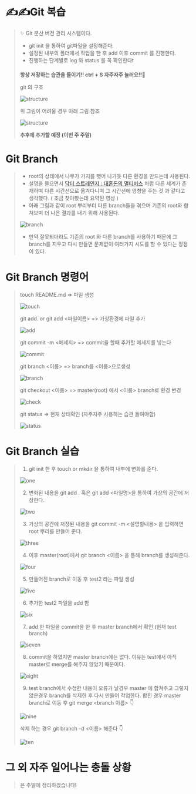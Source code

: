 # ✍✍Git 복습
> ✨ Git 분산 버전 관리 시스템이다.
> - git init 을 통하여 git파일을 설정해준다.
> - 설정된 내부의 폴더에서 작업을 한 후 add 이후 commit 를 진행한다.
> - 진행하는 단계별로 log 와 status 를 꼭 확인한다❗
>
> **항상 저장하는 습관을 들이기!! ctrl + S 자주자주 눌러요!!💯**
>
> git 의 구조
>
> ![structure](images/structure.PNG)
>
> 위 그림이 어려울 경우 아래 그림 참조
>
> ![structure](images/handmade.PNG)
>
> **추후에 추가할 예정 (이번 주 주말)**


# Git Branch
> - root의 상태에서 나무가 가지를 뻣어 나가듯 다른 환경을 만드는데 사용된다.
> - 설명을 들으면서 [닥터 스트레인지 : 대혼돈의 멀티버스](https://www.youtube.com/watch?v=Sevp6NksVJI) 처럼 다른 세계가 존재하며 다른 시간선으로 옮겨다니며 그 시간선에 영향을 주는 것 과 같다고 생각했다. ( 조금 찾아봤는데 요약된 영상 )
> - 아래 그림과 같이 root 뿌리부터 다른 branch들을 겪으며 기존의 root와 합쳐보며 더 나은 결과를 내기 위해 사용된다.
>
> ![branch](images/branch.png)
>
> - 만약 잘못되더라도 기존의 root 와 다른 branch를 사용하기 때문에 그 branch를 지우고 다시 만들면 문제없이 여러가지 시도를 할 수 있다는 장점이 있다.
>

# Git Branch 명령어
> touch README.md => 파일 생성
> 
> ![touch](images/command/touch.PNG)
> 
> git add. or git add <파일이름> => 가상환경에 파일 추가
>
> ![add](images/command/add.png)
>
> git commit -m <메세지> => commit을 할때 추가할 메세지를 넣는다
>
> ![commit](images/command/commit.PNG)
>
> git branch <이름> => branch를 <이름>으로생성
>
> ![branch](images/command/branch.PNG)
>
> git checkout <이름> => master(root) 에서 <이름> branch로 환경 변경
>
> ![check](images/command/checkout.PNG)
>
> git status => 현재 상태확인 (자주자주 사용하는 습관 들여야함)
>
> ![status](images/command/status.PNG)
>



# Git Branch 실습
>
> 1. git init 한 후 touch or mkdir 을 통하여 내부에 변화를 준다.
>
> ![one](images/using/1.PNG)
>
> 2. 변화된 내용을 git add . 혹은 git add <파일명>을 통하여 가상의 공간에 저장한다.
>
> ![two](images/using/2.PNG)
>
> 3. 가상의 공간에 저장된 내용을 git commit -m <설명할내용> 을 입력하면 root 뿌리를 만들어 준다.
>
> ![three](images/using/3.PNG)
>
> 4. 이후 master(root)에서 git branch <이름> 을 통해 branch를 생성해준다.
>
> ![four](images/using/4.PNG)
>
> 5. 만들어진 branch로 이동 후 test2 라는 파일 생성
>
> ![five](images/using/5.PNG)
>
> 6. 추가한 test2 파일을 add 함
>
> ![six](images/using/6.PNG)
>
> 7. add 한 파일을 commit을 한 후 master branch에서 확인 (현재 test branch)
>
> ![seven](images/using/7.PNG)
>
> 8. commit을 하였지만 master branch에는 없다. 이유는 test에서 아직 master로 merge를 해주지 않았기 때문이다.
>
> ![eight](images/using/8.PNG)
>
> 9. test branch에서 수정한 내용이 오류가 날경우 master 에 합쳐주고 그렇지 않은경우 branch를 삭제한 후 다시 만들어 작업한다.
> 합친 경우 master branch로 이동 후 git merge <branch 이름> 👇
> 
> ![nine](images/using/9.PNG)
>
> 삭제 하는 경우 git branch -d <이름> 해준다 👇
>
> ![ten](images/using/10.PNG)
>


# 그 외 자주 일어나는 충돌 상황
>
> 은 주말에 정리하겠습니다!
>